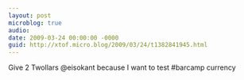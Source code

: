 ```yaml
---
layout: post
microblog: true
audio: 
date: 2009-03-24 00:00:00 -0000
guid: http://xtof.micro.blog/2009/03/24/t1382841945.html
---
```

Give 2 Twollars @eisokant because I want to test #barcamp currency
